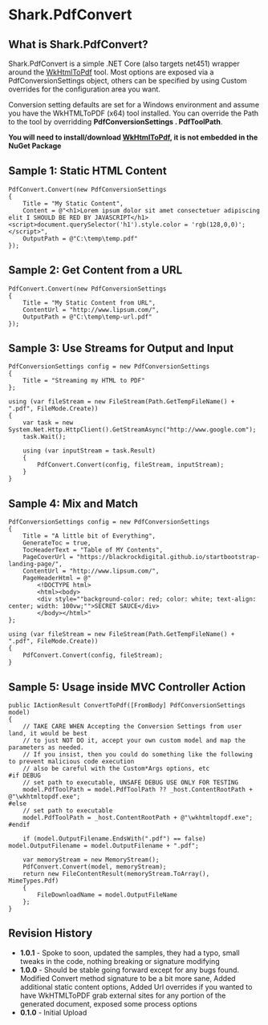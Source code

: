 # Shark.PdfConvert

## What is Shark.PdfConvert?

Shark.PdfConvert is a simple .NET Core (also targets net451) wrapper around the [WkHtmlToPdf](http://wkhtmltopdf.org) tool. Most options are exposed via a PdfConversionSettings object, others can be specified by using Custom overrides for the configuration area you want.

Conversion setting defaults are set for a Windows environment and assume you have the WkHTMLToPDF (x64) tool installed. You can override the Path to the tool by overridding **PdfConversionSettings . PdfToolPath**.

**You will need to install/download [WkHtmlToPdf](http://wkhtmltopdf.org), it is not embedded in the NuGet Package**

## Sample 1: Static HTML Content

    PdfConvert.Convert(new PdfConversionSettings
    {
        Title = "My Static Content",
        Content = @"<h1>Lorem ipsum dolor sit amet consectetuer adipiscing elit I SHOULD BE RED BY JAVASCRIPT</h1><script>document.querySelector('h1').style.color = 'rgb(128,0,0)';</script>",
        OutputPath = @"C:\temp\temp.pdf"
    });

## Sample 2: Get Content from a URL

    PdfConvert.Convert(new PdfConversionSettings
    {
        Title = "My Static Content from URL",
        ContentUrl = "http://www.lipsum.com/",
        OutputPath = @"C:\temp\temp-url.pdf"
    });

## Sample 3: Use Streams for Output and Input

    PdfConversionSettings config = new PdfConversionSettings
    {
        Title = "Streaming my HTML to PDF"
    };

    using (var fileStream = new FileStream(Path.GetTempFileName() + ".pdf", FileMode.Create))
    {
        var task = new System.Net.Http.HttpClient().GetStreamAsync("http://www.google.com");
        task.Wait();

        using (var inputStream = task.Result)
        {
			PdfConvert.Convert(config, fileStream, inputStream);
		}
	}

## Sample 4: Mix and Match

    PdfConversionSettings config = new PdfConversionSettings
    {
        Title = "A little bit of Everything",
        GenerateToc = true,
        TocHeaderText = "Table of MY Contents",
        PageCoverUrl = "https://blackrockdigital.github.io/startbootstrap-landing-page/",
        ContentUrl = "http://www.lipsum.com/",
        PageHeaderHtml = @"
            <!DOCTYPE html>
            <html><body>
            <div style=""background-color: red; color: white; text-align: center; width: 100vw;"">SECRET SAUCE</div>
            </body></html>"
    };

    using (var fileStream = new FileStream(Path.GetTempFileName() + ".pdf", FileMode.Create))
    {
        PdfConvert.Convert(config, fileStream);
    }

## Sample 5: Usage inside MVC Controller Action

    public IActionResult ConvertToPdf([FromBody] PdfConversionSettings model) 
	{
		// TAKE CARE WHEN Accepting the Conversion Settings from user land, it would be best 
		// to just NOT DO it, accept your own custom model and map the parameters as needed.
		// If you insist, then you could do something like the following to prevent malicious code execution
		// also be careful with the Custom*Args options, etc
	#if DEBUG
        // set path to executable, UNSAFE DEBUG USE ONLY FOR TESTING
        model.PdfToolPath = model.PdfToolPath ?? _host.ContentRootPath + @"\wkhtmltopdf.exe";
	#else
        // set path to executable
        model.PdfToolPath = _host.ContentRootPath + @"\wkhtmltopdf.exe";
	#endif	  

	    if (model.OutputFilename.EndsWith(".pdf") == false) model.OutputFilename = model.OutputFilename + ".pdf";

        var memoryStream = new MemoryStream();
        PdfConvert.Convert(model, memoryStream);
        return new FileContentResult(memoryStream.ToArray(), MimeTypes.Pdf)
        {
            FileDownloadName = model.OutputFileName
        };
	}

## Revision History
* **1.0.1** - Spoke to soon, updated the samples, they had a typo, small tweaks in the code, nothing breaking or signature modifying
* **1.0.0** - Should be stable going forward except for any bugs found. Modified Convert method signature to be a bit more sane, Added additional static content options, Added Url overrides if you wanted to have WkHTMLToPDF grab external sites for any portion of the generated document, exposed some process options
* **0.1.0** - Initial Upload